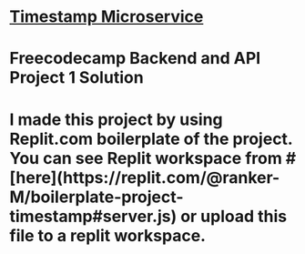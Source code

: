 # [Timestamp Microservice](https://www.freecodecamp.org/learn/apis-and-microservices/apis-and-microservices-projects/timestamp-microservice)

<h1> Freecodecamp Backend and API Project 1 Solution<h1>
I made this project by using Replit.com boilerplate of the project. You can see Replit workspace from #[here](https://replit.com/@ranker-M/boilerplate-project-timestamp#server.js) or upload this file to a replit workspace.
